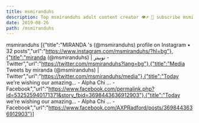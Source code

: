 ```yaml
---
title: msmiranduhs
description: Top msmiranduhs adult content creator 👁♐️ 👑 subscribe msmiranduhs to my porn site below IG msmiranduhs
date: 2019-08-26
path: /msmiranduhs
---
```


msmiranduhs
[{"title":"MIRANDA 's (@msmiranduhs) profile on Instagram • 32 posts","url":"https://www.instagram.com/msmiranduhs/?hl=bg"},{"title":"miranda (@msmiranduhs) | توییتر - Twitter","url":"https://twitter.com/msmiranduhs?lang=bg"},{"title":"Media Tweets by miranda (@msmiranduhs) | Twitter","url":"https://twitter.com/msmiranduhs/media"},{"title":"Today we're wishing our amazing... - Alpha Chi ... - Facebook","url":"https://www.facebook.com/permalink.php?id=532525940171371&story_fbid=3698443636912903"},{"title":"Today we're wishing our amazing... - Alpha Chi ... - Facebook","url":"https://www.facebook.com/AXPRadford/posts/3698443636912903"}]

